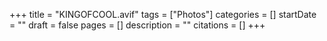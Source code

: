 +++
title = "KINGOFCOOL.avif"
tags = ["Photos"]
categories = []
startDate = ""
draft = false
pages = []
description = ""
citations = []
+++
